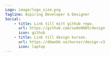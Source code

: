 ```yaml
---
Logo: image/logo_size.png
Tagline: Aspiring Developer & Designer
Social:
    - title: Link till mitt github repo.
      url: https://github.com/sodo0005/design
      icon: github
    - title: Link till design kursen.
      url: https://dbwebb.se/kurser/design-v3
      icon: laptop
---
```

